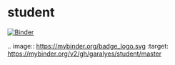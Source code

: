 # student
[![Binder](https://mybinder.org/badge_logo.svg)](https://mybinder.org/v2/gh/garalyes/student/master)

.. image:: https://mybinder.org/badge_logo.svg
 :target: https://mybinder.org/v2/gh/garalyes/student/master
